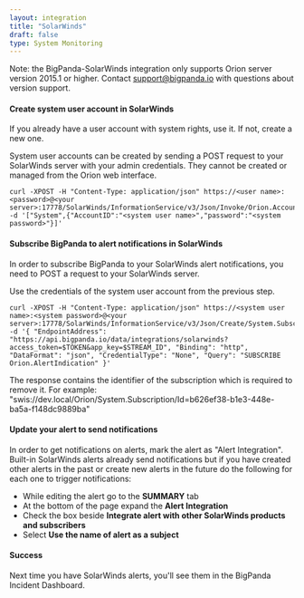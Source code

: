 ```yaml
---
layout: integration 
title: "SolarWinds"
draft: false
type: System Monitoring
---
```


Note: the BigPanda-SolarWinds integration only supports Orion server version 2015.1 or higher. Contact [support@bigpanda.io](mailto:support@bigpanda.io?Subject=SolarWinds%integration%help "contact BigPanda support") with questions about version support.

#### Create system user account in SolarWinds

If you already have a user account with system rights, use it. If not, create a new one.

System user accounts can be created by sending a POST request to your SolarWinds server with your admin credentials. They cannot be created or managed from the Orion web interface.

    curl -XPOST -H "Content-Type: application/json" https://<user name>:<password>@<your server>:17778/SolarWinds/InformationService/v3/Json/Invoke/Orion.Accounts/CreateAccount -d '["System",{"AccountID":"<system user name>","password":"<system password>"}]'

<!-- section-separator -->

#### Subscribe BigPanda to alert notifications in SolarWinds

In order to subscribe BigPanda to your SolarWinds alert notifications, you need to POST a request to your SolarWinds server.

Use the credentials of the system user account from the previous step.

    curl -XPOST -H "Content-Type: application/json" https://<system user name>:<system password>@<your server>:17778/SolarWinds/InformationService/v3/Json/Create/System.Subscription -d '{ "EndpointAddress": "https://api.bigpanda.io/data/integrations/solarwinds?access_token=$TOKEN&app_key=$STREAM_ID", "Binding": "http", "DataFormat": "json", "CredentialType": "None", "Query": "SUBSCRIBE Orion.AlertIndication" }'

The response contains the identifier of the subscription which is required to remove it. For example: "swis://dev.local/Orion/System.Subscription/Id=b626ef38-b1e3-448e-ba5a-f148dc9889ba"

<!-- section-separator -->

#### Update your alert to send notifications

In order to get notifications on alerts, mark the alert as "Alert Integration". Built-in SolarWinds alerts already send notifications but if you have created other alerts in the past or create new alerts in the future do the following for each one to trigger notifications:

* While editing the alert go to the **SUMMARY** tab
* At the bottom of the page expand the **Alert Integration**
* Check the box beside **Integrate alert with other SolarWinds products and subscribers**
* Select **Use the name of alert as a subject**

<!-- section-separator -->

#### Success
Next time you have SolarWinds alerts, you'll see them in the BigPanda Incident Dashboard.

